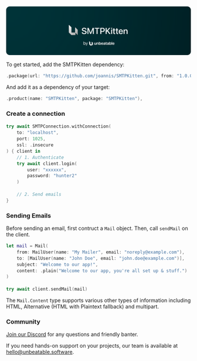 <a href="https://unbeatable.software"><img src="./assets/SMTPKitten.png" /></a>

To get started, add the SMTPKitten dependency:

```swift
.package(url: "https://github.com/joannis/SMTPKitten.git", from: "1.0.0"),
```

And add it as a dependency of your target:

```swift
.product(name: "SMTPKitten", package: "SMTPKitten"),
```

### Create a connection

```swift
try await SMTPConnection.withConnection(
    to: "localhost",
    port: 1025,
    ssl: .insecure
) { client in
    // 1. Authenticate
    try await client.login(
        user: "xxxxxx",
        password: "hunter2"
    )
    
    // 2. Send emails
}
```

### Sending Emails

Before sending an email, first contruct a `Mail` object. Then, call `sendMail` on the client.

```swift
let mail = Mail(
    from: MailUser(name: "My Mailer", email: "noreply@example.com"),
    to: [MailUser(name: "John Doe", email: "john.doe@example.com")],
    subject: "Welcome to our app!",
    content: .plain("Welcome to our app, you're all set up & stuff.")
)

try await client.sendMail(mail)
```

The `Mail.Content` type supports various other types of information including HTML, Alternative (HTML with Plaintext fallback) and multipart.

### Community

[Join our Discord](https://discord.gg/H6799jh) for any questions and friendly banter.

If you need hands-on support on your projects, our team is available at [hello@unbeatable.software](mailto:hello@unbeatable.software).
